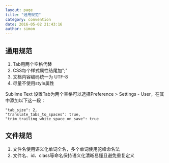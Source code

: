 ```yaml
---
layout: page
title: "通用规范"
category: convention
date: 2016-05-02 21:43:16
author: simon
---
```


## 通用规范

1. Tab用两个空格代替
2. CSS每个样式属性结尾加";"
3. 文档内容编码统一为 UTF-8
4. 尽量不使用style属性

Sublime Text 设置Tab为两个空格可以选择Preference > Settings - User，在其中添加以下这一段：


    "tab_size": 2,
    "translate_tabs_to_spaces": true,
    "trim_trailing_white_space_on_save": true


## 文件规范

1. 文件名使用语义化单词全名，多个单词使用驼峰命名法
2. 文件名、id、class等命名保持语义化清晰易懂且避免重复定义

